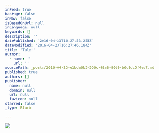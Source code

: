 ```yaml
---
inFeed: true
hasPage: false
inNav: false
isBasedOnUrl: null
inLanguage: null
keywords: []
description: ''
datePublished: '2016-04-23T16:27:53.255Z'
dateModified: '2016-04-23T16:27:46.184Z'
title: 'Tule!'
author:
  - name: ''
    url: ''
sourcePath: _posts/2016-04-23-e1bda0b5-566c-48a8-90d9-b6d9dc5f4ed7.md
published: true
authors: []
publisher:
  name: null
  domain: null
  url: null
  favicon: null
starred: false
_type: Blurb

---
```

![](https://the-grid-user-content.s3-us-west-2.amazonaws.com/18111b8f-a22f-42df-8833-f760c88f6886.jpg)